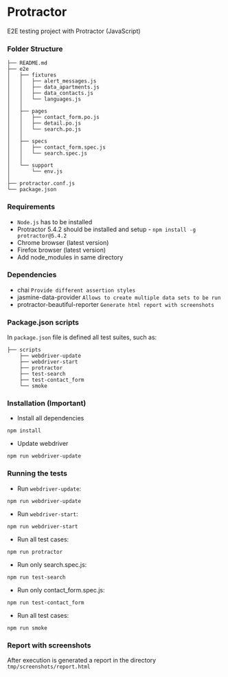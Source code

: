 # Protractor 

E2E testing project with Protractor (JavaScript)


### Folder Structure
```
├── README.md
├── e2e
│   ├── fixtures
│   │   ├── alert_messages.js
│   │   ├── data_apartments.js
│   │   ├── data_contacts.js
│   │   └── languages.js
│   │
│   ├── pages
│   │   ├── contact_form.po.js
│   │   ├── detail.po.js
│   │   └── search.po.js
│   │
│   ├── specs
│   │   ├── contact_form.spec.js
│   │   └── search.spec.js
│   │
│   └── support
│       └── env.js
│
├── protractor.conf.js
└── package.json
```


### Requirements

- `Node.js` has to be installed
- Protractor 5.4.2 should be installed and setup - `npm install -g protractor@5.4.2`
- Chrome browser (latest version)
- Firefox browser (latest version)
- Add node_modules in same directory


### Dependencies

- chai `Provide different assertion styles`
- jasmine-data-provider `Allows to create multiple data sets to be run`
- protractor-beautiful-reporter `Generate html report with screenshots`


### Package.json scripts

In `package.json` file is defined all test suites, such as:
```
├── scripts
    ├── webdriver-update
    ├── webdriver-start
    ├── protractor
    ├── test-search
    ├── test-contact_form
    └── smoke
```

### Installation (Important)

- Install all dependencies
```
npm install
```

- Update webdriver
```
npm run webdriver-update
```


### Running the tests

- Run `webdriver-update`:
```
npm run webdriver-update
```

- Run `webdriver-start`:
```
npm run webdriver-start
```

- Run all test cases:
```
npm run protractor
```

- Run only search.spec.js:
```
npm run test-search
```

- Run only contact_form.spec.js:
```
npm run test-contact_form
```

- Run all test cases:
```
npm run smoke
```


### Report with screenshots
After execution is generated a report in the directory `tmp/screenshots/report.html`